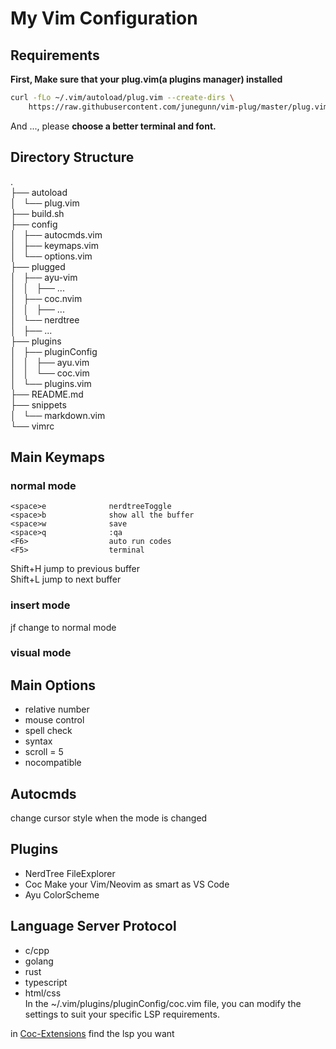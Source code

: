 # My Vim Configuration

## Requirements
**First, Make sure that your plug.vim(a plugins manager) installed**
```bash
curl -fLo ~/.vim/autoload/plug.vim --create-dirs \
    https://raw.githubusercontent.com/junegunn/vim-plug/master/plug.vim
```
And ..., please **choose a better terminal and font.**

## Directory Structure
.  
├── autoload  
│   └── plug.vim  
├── build.sh  
├── config  
│   ├── autocmds.vim  
│   ├── keymaps.vim  
│   └── options.vim  
├── plugged  
│   ├── ayu-vim  
│   │   ├── ...  
│   ├── coc.nvim  
│   │   ├── ...  
│   └── nerdtree  
│       ├── ...  
├── plugins   
│   ├── pluginConfig   
│   │   ├── ayu.vim   
│   │   └── coc.vim   
│   └── plugins.vim   
├── README.md   
├── snippets   
│   └── markdown.vim   
└── vimrc   

## Main Keymaps  
### normal mode  
```
<space>e              nerdtreeToggle  
<space>b              show all the buffer  
<space>w              save  
<space>q              :qa  
<F6>                  auto run codes
<F5>                  terminal 
```

Shift+H               jump to previous buffer  
Shift+L               jump to next buffer

### insert mode  
jf                    change to normal mode  
### visual mode  
<!-- nothing -->  

## Main Options
+ relative number
+ mouse control
+ spell check
+ syntax
+ scroll = 5
+ nocompatible

## Autocmds
change cursor style when the mode is changed  

## Plugins
+ NerdTree      FileExplorer
+ Coc           Make your Vim/Neovim as smart as VS Code
+ Ayu           ColorScheme


## Language Server Protocol
+ c/cpp
+ golang
+ rust 
+ typescript
+ html/css  
In the ~/.vim/plugins/pluginConfig/coc.vim file, you can modify the settings to suit your specific LSP requirements.  

in [Coc-Extensions](https://github.com/neoclide/coc.nvim/wiki/Using-coc-extensions) find the lsp you want





